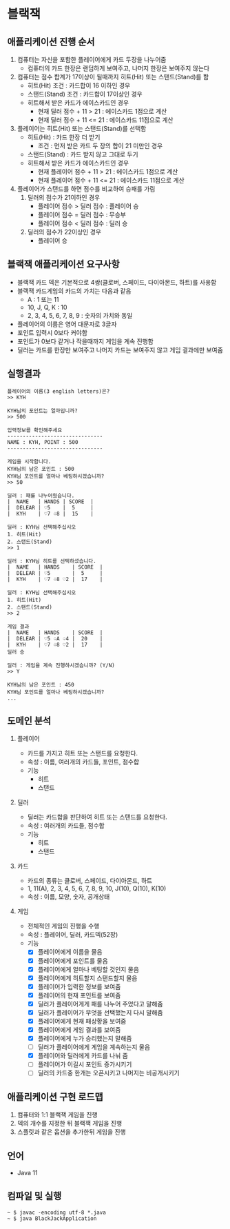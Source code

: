 # 블랙잭

## 애플리케이션 진행 순서
1. 컴퓨터는 자신을 포함한 플레이어에게 카드 두장을 나누어줌
   - 컴퓨터의 카드 한장은 랜덤하게 보여주고, 나머지 한장은 보여주지 않는다
2. 컴퓨터는 점수 합계가 17이상이 될때까지 히트(Hit) 또는 스탠드(Stand)를 함
   - 히트(Hit) 조건 : 카드합이 16 이하인 경우
   - 스탠드(Stand) 조건 : 카드합이 17이상인 경우
   - 히트해서 받은 카드가 에이스카드인 경우
     - 현재 딜러 점수 + 11 > 21 : 에이스카드 1점으로 계산
     - 현재 딜러 점수 + 11 <= 21 : 에이스카드 11점으로 계산
3. 플레이어는 히트(Hit) 또는 스탠드(Stand)를 선택함
   - 히트(Hit) : 카드 한장 더 받기
     - 조건 : 먼저 받은 카드 두 장의 합이 21 미만인 경우
   - 스탠드(Stand) : 카드 받지 않고 그대로 두기
   - 히트해서 받은 카드가 에이스카드인 경우
     - 현재 플레이어 점수 + 11 > 21 : 에이스카드 1점으로 계산
     - 현재 플레이어 점수 + 11 <= 21 : 에이스카드 11점으로 계산 
4. 플레이어가 스탠드를 하면 점수를 비교하여 승패를 가림
   1. 딜러의 점수가 21이하인 경우
      - 플레이어 점수 > 딜러 점수 : 플레이어 승
      - 플레이어 점수 = 딜러 점수 : 무승부
      - 플레이어 점수 < 딜러 점수 : 딜러 승
   2. 딜러의 점수가 22이상인 경우
      - 플레이어 승

## 블랙잭 애플리케이션 요구사항
- 블랙잭 카드 덱은 기본적으로 4쌍(클로버, 스페이드, 다이아몬드, 하트)를 사용함
- 블랙잭 카드게임의 카드의 가치는 다음과 같음
  - A : 1 또는 11
  - 10, J, Q, K : 10
  - 2, 3, 4, 5, 6, 7, 8, 9 : 숫자의 가치와 동일
- 플레이어의 이름은 영어 대문자로 3글자
- 포인트 입력시 0보다 커야함
- 포인트가 0보다 같거나 작을때까지 게임을 계속 진행함
- 딜러는 카드를 한장만 보여주고 나머지 카드는 보여주지 않고 게임 결과에만 보여줌

## 실행결과
```shell
플레이어의 이름(3 english letters)은?
>> KYH

KYH님의 포인트는 얼마입니까?
>> 500

입력정보를 확인해주세요
-------------------------------
NAME : KYH, POINT : 500
-------------------------------

게임을 시작합니다.
KYH님의 남은 포인트 : 500
KYH님 포인트를 얼마나 베팅하시겠습니까?
>> 50

딜러 : 패를 나누어줬습니다.
|  NAME   | HANDS | SCORE  |
|  DELEAR | ♡5    |  5     |
|  KYH    | ♡7 ♧8 |  15    |

딜러 : KYH님 선택해주십시오
1. 히트(Hit)
2. 스탠드(Stand)
>> 1

딜러 : KYH님 히트를 선택하셨습니다.
|  NAME   | HANDS    | SCORE  |
|  DELEAR | ♡5       |  5     |
|  KYH    | ♡7 ♧8 ♡2 |  17    |

딜러 : KYH님 선택해주십시오
1. 히트(Hit)
2. 스탠드(Stand)
>> 2

게임 결과
|  NAME   | HANDS    | SCORE  |
|  DELEAR | ♡5 ♤A ♤4 |  20    |
|  KYH    | ♡7 ♧8 ♡2 |  17    |
딜러 승

딜러 : 게임을 계속 진행하시겠습니까? (Y/N)
>> Y

KYH님의 남은 포인트 : 450
KYH님 포인트를 얼마나 베팅하시겠습니까?
...
```

## 도메인 분석
1. 플레이어
    - 카드를 가지고 히트 또는 스탠드를 요청한다.
    - 속성 : 이름, 여러개의 카드들, 포인트, 점수합
    - 기능
        - 히트
        - 스탠드

2. 딜러
    - 딜러는 카드합을 판단하여 히트 또는 스탠드를 요청한다.
    - 속성 : 여러개의 카드들, 점수합
    - 기능
        - 히트
        - 스탠드

3. 카드
    - 카드의 종류는 클로버, 스페이드, 다이아몬드, 하트
    - 1, 11(A), 2, 3, 4, 5, 6, 7, 8, 9, 10, J(10), Q(10), K(10)
    - 속성 : 이름, 모양, 숫자, 공개상태

4. 게임
    - 전체적인 게임의 진행을 수행
    - 속성 : 플레이어, 딜러, 카드덱(52장)
    - 기능
        - [x] 플레이어에게 이름을 물음
        - [x] 플레이어에게 포인트를 물음
        - [x] 플레이어에게 얼마나 베팅할 것인지 물음
        - [x] 플레이어에게 히트할지 스탠드할지 물음
        - [x] 플레이어가 입력한 정보를 보여줌
        - [x] 플레이어의 현재 포인트를 보여줌
        - [x] 딜러가 플레이어게게 패를 나누어 주었다고 말해줌
        - [x] 딜러가 플레이어가 무엇을 선택했는지 다시 말해줌
        - [x] 플레이어에게 현재 패상황을 보여줌
        - [x] 플레이어에게 게임 결과를 보여줌
        - [x] 플레이어에게 누가 승리했는지 말해줌
        - [ ] 딜러가 플레이어에게 게임을 계속하는지 물음
        - [x] 플레이어와 딜러에게 카드를 나눠 줌
        - [ ] 플레이어가 이길시 포인트 증가시키기
        - [ ] 딜러의 카드중 한개는 오픈시키고 나머지는 비공개시키기

## 애플리케이션 구현 로드맵
1. 컴퓨터와 1:1 블랙잭 게임을 진행
2. 덱의 개수를 지정한 뒤 블랙잭 게임을 진행
3. 스플릿과 같은 옵션을 추가한뒤 게임을 진행

## 언어
- Java 11

## 컴파일 및 실행
```shell
~ $ javac -encoding utf-8 *.java
~ $ java BlackJackApplication
```
